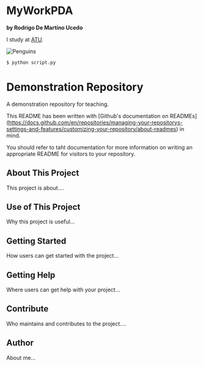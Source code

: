 # MyWorkPDA

**by Rodrigo De Martino Ucedo**

I study at [ATU](https://www.atu.ie/).

![Penguins](https://allisonhorst.github.io/palmerpenguins/reference/figures/lter_penguins.png)

```bash
$ python script.py
```



# Demonstration Repository

A demonstration repository for teaching.

This README has been written with [Github's documentation on READMEs] (https://docs.github.com/en/repositories/managing-your-repositorys-settings-and-features/customizing-your-repository/about-readmes) in mind.

You should refer to taht documentation for more information on writing an appropriate README for visitors to your repository.

## About This Project

This project is about....


## Use of This Project

Why this project is useful...


## Getting Started

How users can get started with the project...


## Getting Help

Where users can get help with your project...


## Contribute

Who maintains and contributes to the project....


## Author

About me...


